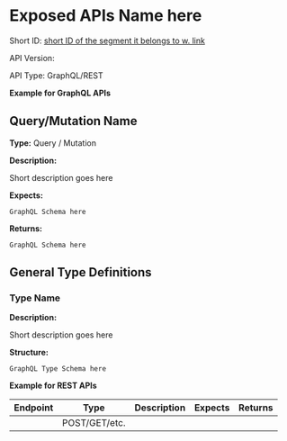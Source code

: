 # Exposed APIs Name here

Short ID: [short ID of the segment it belongs to w. link]()

API Version:

API Type: GraphQL/REST

**Example for GraphQL APIs**

## Query/Mutation Name

**Type:** Query / Mutation

**Description:**

Short description goes here

**Expects:**

    GraphQL Schema here

**Returns:**

    GraphQL Schema here

## General Type Definitions

### Type Name

**Description:**

Short description goes here

**Structure:**

    GraphQL Type Schema here

**Example for REST APIs**

| Endpoint | Type          | Description | Expects | Returns |
| -------- | ------------- | ----------- | ------- | ------- |
|          | POST/GET/etc. |             |         |         |

